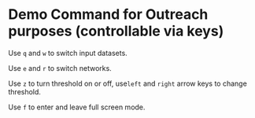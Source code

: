 # Demo Command for Outreach purposes (controllable via keys)

Use `q` and `w` to switch input datasets.

Use `e` and `r` to switch networks.

Use `z` to turn threshold on or off, use`left` and `right` arrow keys to change threshold.

Use `f` to enter and leave full screen mode.